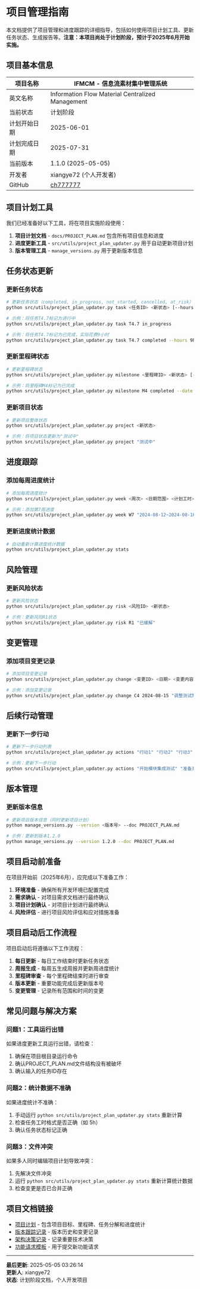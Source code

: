 # 项目管理指南

本文档提供了项目管理和进度跟踪的详细指导，包括如何使用项目计划工具、更新任务状态、生成报告等。**注意：本项目尚处于计划阶段，预计于2025年6月开始实施。**

## 项目基本信息

| 项目名称 | IFMCM - 信息流素材集中管理系统 |
|---------|---------------|
| 英文名称 | Information Flow Material Centralized Management |
| 当前状态 | 计划阶段 |
| 计划开始日期 | 2025-06-01 |
| 计划完成日期 | 2025-07-31 |
| 当前版本 | 1.1.0 (2025-05-05) |
| 开发者 | xiangye72 (个人开发者) |
| GitHub | [ch777777](https://github.com/ch777777) |

## 项目计划工具

我们已经准备好以下工具，将在项目实施阶段使用：

1. **项目计划文档** - `docs/PROJECT_PLAN.md` 包含所有项目信息和进度
2. **进度更新工具** - `src/utils/project_plan_updater.py` 用于自动更新项目计划
3. **版本管理工具** - `manage_versions.py` 用于更新版本信息

## 任务状态更新

### 更新任务状态

```bash
# 更新任务状态（completed, in_progress, not_started, cancelled, at_risk）
python src/utils/project_plan_updater.py task <任务ID> <新状态> [--hours <实际工时>] [--date <完成日期>]

# 示例：将任务T4.7标记为进行中
python src/utils/project_plan_updater.py task T4.7 in_progress

# 示例：将任务T4.7标记为已完成，实际花费9小时
python src/utils/project_plan_updater.py task T4.7 completed --hours 9h --date 2024-06-15
```

### 更新里程碑状态

```bash
# 更新里程碑状态
python src/utils/project_plan_updater.py milestone <里程碑ID> <新状态> [--date <实际日期>]

# 示例：将里程碑M4标记为已完成
python src/utils/project_plan_updater.py milestone M4 completed --date 2024-06-10
```

### 更新项目状态

```bash
# 更新项目整体状态
python src/utils/project_plan_updater.py project <新状态>

# 示例：将项目状态更新为"测试中"
python src/utils/project_plan_updater.py project "测试中"
```

## 进度跟踪

### 添加每周进度统计

```bash
# 添加每周进度统计
python src/utils/project_plan_updater.py week <周次> <日期范围> <计划工时> <实际工时> <完成任务> <偏差分析>

# 示例：添加第7周进度
python src/utils/project_plan_updater.py week W7 "2024-08-12~2024-08-18" 18h 20h "T4.6,T4.7" "略有延迟"
```

### 更新进度统计数据

```bash
# 自动重新计算进度统计数据
python src/utils/project_plan_updater.py stats
```

## 风险管理

### 更新风险状态

```bash
# 更新风险状态
python src/utils/project_plan_updater.py risk <风险ID> <新状态>

# 示例：更新风险R1状态
python src/utils/project_plan_updater.py risk R1 "已缓解"
```

## 变更管理

### 添加项目变更记录

```bash
# 添加项目变更记录
python src/utils/project_plan_updater.py change <变更ID> <日期> <变更内容> <原因> <影响分析> <审批人>

# 示例：添加变更记录
python src/utils/project_plan_updater.py change C4 2024-08-15 "调整测试策略" "发现更高效的测试方法" "减少测试工作量约5小时" "张经理"
```

## 后续行动管理

### 更新下一步行动

```bash
# 更新下一步行动列表
python src/utils/project_plan_updater.py actions "行动1" "行动2" "行动3"

# 示例：更新下一步行动
python src/utils/project_plan_updater.py actions "开始模块集成测试" "准备测试计划" "评估当前进度" "更新风险报告"
```

## 版本管理

### 更新版本信息

```bash
# 更新项目版本信息（同时更新项目计划）
python manage_versions.py --version <版本号> --doc PROJECT_PLAN.md

# 示例：更新到版本1.2.0
python manage_versions.py --version 1.2.0 --doc PROJECT_PLAN.md
```

## 项目启动前准备

在项目开始前（2025年6月），应完成以下准备工作：

1. **环境准备** - 确保所有开发环境已配置完成
2. **需求确认** - 对项目需求文档进行最终确认
3. **项目计划确认** - 对项目计划进行最终确认
4. **风险评估** - 进行项目风险评估和应对措施准备

## 项目启动后工作流程

项目启动后将遵循以下工作流程：

1. **每日更新** - 每日工作结束时更新任务状态
2. **周报生成** - 每周五生成周报并更新周进度统计
3. **里程碑审查** - 每个里程碑结束时进行审查
4. **版本更新** - 重要功能完成后更新版本号
5. **变更管理** - 记录所有范围和时间的变更

## 常见问题与解决方案

### 问题1：工具运行出错

如果进度更新工具运行出错，请检查：

1. 确保在项目根目录运行命令
2. 确认PROJECT_PLAN.md文件结构没有被破坏
3. 确认输入的任务ID存在

### 问题2：统计数据不准确

如果进度统计不准确：

1. 手动运行 `python src/utils/project_plan_updater.py stats` 重新计算
2. 检查任务工时格式是否正确（如 5h）
3. 确认任务状态标记正确

### 问题3：文件冲突

如果多人同时编辑项目计划导致冲突：

1. 先解决文件冲突
2. 运行 `python src/utils/project_plan_updater.py stats` 重新计算统计数据
3. 检查变更是否已合并正确

## 项目文档链接

- [项目计划](PROJECT_PLAN.md) - 包含项目目标、里程碑、任务分解和进度统计
- [版本跟踪记录](VERSION_TRACKER.md) - 版本历史和变更记录
- [架构决策记录](DECISION_LOG.md) - 记录重要技术决策
- [功能请求模板](FEATURE_REQUEST_TEMPLATE.md) - 用于提交新功能请求

---

**最后更新**: 2025-05-05 03:26:14  
**更新人**: xiangye72  
**状态**: 计划阶段文档，个人开发项目 
 
 